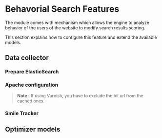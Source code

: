 Behavorial Search Features
==========================

The module comes with mechanism which allows the engine to analyze behavior of the users of the website to modify search results scoring.

This section explains how to configure this feature and extend the available models.

Data collector
--------------

### Prepare ElasticSearch

### Apache configuration

> **Note :**
> If using Varnish, you have to exclude the hit url from the cached ones.

### Smile Tracker



Optimizer models
----------------